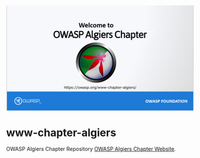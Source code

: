 ![LOGO](assets/images/OWASP%20Algiers%20Banner.jpg)

# www-chapter-algiers
OWASP Algiers Chapter Repository
[OWASP Algiers Chapter Website](https://owasp.org/www-chapter-algiers/).

